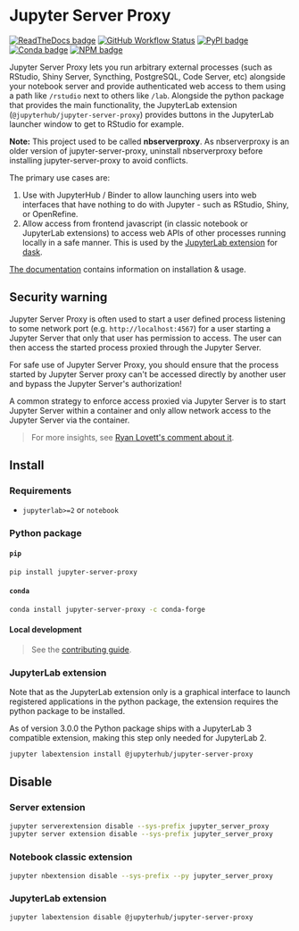 # Jupyter Server Proxy

[![ReadTheDocs badge](https://img.shields.io/readthedocs/jupyter-server-proxy?logo=read-the-docs)](https://jupyter-server-proxy.readthedocs.io/)
[![GitHub Workflow Status](https://img.shields.io/github/workflow/status/jupyterhub/jupyter-server-proxy/Test?logo=github)](https://github.com/jupyterhub/jupyter-server-proxy/actions)
[![PyPI badge](https://img.shields.io/pypi/v/jupyter-server-proxy.svg?logo=pypi)](https://pypi.python.org/pypi/jupyter-server-proxy)
[![Conda badge](https://img.shields.io/conda/vn/conda-forge/jupyter-server-proxy?logo=conda-forge)](https://anaconda.org/conda-forge/jupyter-server-proxy)
[![NPM badge](https://img.shields.io/npm/v/@jupyterhub/jupyter-server-proxy.svg?logo=npm)](https://www.npmjs.com/package/@jupyterhub/jupyter-server-proxy)

Jupyter Server Proxy lets you run arbitrary external processes (such as
RStudio, Shiny Server, Syncthing, PostgreSQL, Code Server, etc)
alongside your notebook server and provide authenticated web access to
them using a path like `/rstudio` next to others like `/lab`. Alongside
the python package that provides the main functionality, the JupyterLab
extension (`@jupyterhub/jupyter-server-proxy`) provides buttons in the
JupyterLab launcher window to get to RStudio for example.

**Note:** This project used to be called **nbserverproxy**. As
nbserverproxy is an older version of jupyter-server-proxy, uninstall
nbserverproxy before installing jupyter-server-proxy to avoid conflicts.

The primary use cases are:

1.  Use with JupyterHub / Binder to allow launching users into web
    interfaces that have nothing to do with Jupyter - such as RStudio,
    Shiny, or OpenRefine.
2.  Allow access from frontend javascript (in classic notebook or
    JupyterLab extensions) to access web APIs of other processes running
    locally in a safe manner. This is used by the [JupyterLab
    extension](https://github.com/dask/dask-labextension) for
    [dask](https://www.dask.org/).

[The documentation](https://jupyter-server-proxy.readthedocs.io/)
contains information on installation & usage.

## Security warning

Jupyter Server Proxy is often used to start a user defined process listening to
some network port (e.g. `http://localhost:4567`) for a user starting a Jupyter Server
that only that user has permission to access. The user can then access the
started process proxied through the Jupyter Server.

For safe use of Jupyter Server Proxy, you should ensure that the process started
by Jupyter Server proxy can't be accessed directly by another user and bypass
the Jupyter Server's authorization!

A common strategy to enforce access proxied via Jupyter Server is to start
Jupyter Server within a container and only allow network access to the Jupyter
Server via the container.

> For more insights, see [Ryan Lovett's comment about
it](https://github.com/jupyterhub/jupyter-server-proxy/pull/359#issuecomment-1350118197).

## Install

### Requirements

* `jupyterlab>=2` or `notebook`

### Python package

#### `pip`

```bash
pip install jupyter-server-proxy
```

#### `conda`

```bash
conda install jupyter-server-proxy -c conda-forge
```

#### Local development

> See the [contributing guide](https://github.com/jupyterhub/jupyter-server-proxy/blob/main/CONTRIBUTING.md).

### JupyterLab extension

Note that as the JupyterLab extension only is a graphical interface to
launch registered applications in the python package, the extension
requires the python package to be installed.

As of version 3.0.0 the Python package ships with a JupyterLab 3 compatible
extension, making this step only needed for JupyterLab 2.

```bash
jupyter labextension install @jupyterhub/jupyter-server-proxy
```

## Disable

### Server extension

```bash
jupyter serverextension disable --sys-prefix jupyter_server_proxy
jupyter server extension disable --sys-prefix jupyter_server_proxy
```

### Notebook classic extension

```bash
jupyter nbextension disable --sys-prefix --py jupyter_server_proxy
```

### JupyterLab extension

```bash
jupyter labextension disable @jupyterhub/jupyter-server-proxy
```

